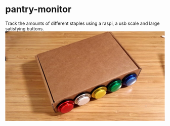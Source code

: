 # pantry-monitor
Track the amounts of different staples using a raspi, a usb scale and large satisfying buttons.
![Buttons](buttons.jpg?raw=true "Buttons on a box.")
